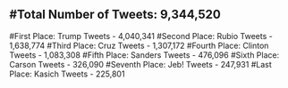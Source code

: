 #Total Number of Tweets: 9,344,520 
---
#First Place: Trump Tweets - 4,040,341
#Second Place: Rubio Tweets - 1,638,774
#Third Place: Cruz Tweets - 1,307,172
#Fourth Place: Clinton Tweets - 1,083,308
#Fifth Place: Sanders Tweets - 476,096
#Sixth Place: Carson Tweets - 326,090
#Seventh Place: Jeb! Tweets - 247,931
#Last Place: Kasich Tweets - 225,801
